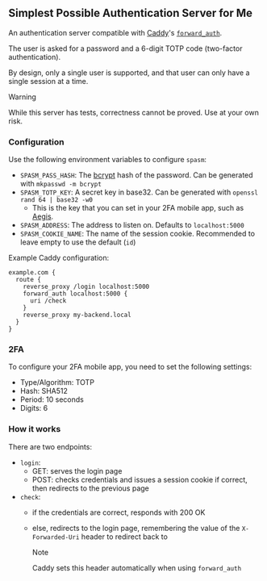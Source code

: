 ## Simplest Possible Authentication Server for Me
An authentication server compatible with [Caddy](https://caddyserver.com/)'s [`forward_auth`](https://caddyserver.com/docs/caddyfile/directives/forward_auth).

The user is asked for a password and a 6-digit TOTP code (two-factor authentication).

By design, only a single user is supported, and that user can only have a single session at a time.

> [!WARNING]  
> While this server has tests, correctness cannot be proved. Use at your own risk.

### Configuration
Use the following environment variables to configure `spasm`:
- `SPASM_PASS_HASH`: The [bcrypt](https://en.wikipedia.org/wiki/Bcrypt) hash of the password. Can be generated with `mkpasswd -m bcrypt`
- `SPASM_TOTP_KEY`: A secret key in base32. Can be generated with `openssl rand 64 | base32 -w0`
  - This is the key that you can set in your 2FA mobile app, such as [Aegis](https://getaegis.app/).
- `SPASM_ADDRESS`: The address to listen on. Defaults to `localhost:5000`
- `SPASM_COOKIE_NAME`: The name of the session cookie. Recommended to leave empty to use the default (`id`)

Example Caddy configuration:
```
example.com {
  route {
    reverse_proxy /login localhost:5000
    forward_auth localhost:5000 {
      uri /check
    }
    reverse_proxy my-backend.local
  }
}
```

### 2FA
To configure your 2FA mobile app, you need to set the following settings:
- Type/Algorithm: TOTP
- Hash: SHA512
- Period: 10 seconds
- Digits: 6

### How it works
There are two endpoints:
- `login`:
  - GET: serves the login page
  - POST: checks credentials and issues a session cookie if correct, then redirects to the previous page
- `check`:
  - if the credentials are correct, responds with 200 OK
  - else, redirects to the login page, remembering the value of the `X-Forwarded-Uri` header to redirect back to

    > [!NOTE]
    > Caddy sets this header automatically when using `forward_auth`
